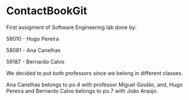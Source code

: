 # ContactBookGit
First assigment of Software Engineering lab done by:
<p>58010 - Hugo Pereira
<p>58081 - Ana Canelhas
<p>59187 - Bernardo Calvo
<p>
<p>We decided to put both professors since we belong in different classes.
<p>Ana Canelhas belongs to po.4 with professor Miguel Goulão, and, Hugo Pereira and Bernardo Calvo belongs to po.7 with João Araújo.</p>



